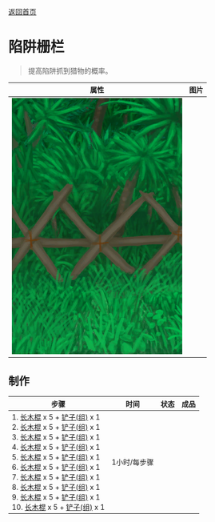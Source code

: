 [返回首页](index.md)  
# 陷阱栅栏  
> 提高陷阱抓到猎物的概率。  
  
  属性  |   图片   
 ----  |  ----:   
   |  ![](Sprite/TrappingFence.png)   
  
## 制作  
步骤  |  时间  |  状态  |  成品  
----  |  ----  |  ----  |  ----  
1. [长木棍](StickLong.md) x 5 + [铲子(组)](GpTag_Shovel.md) x 1<br>2. [长木棍](StickLong.md) x 5 + [铲子(组)](GpTag_Shovel.md) x 1<br>3. [长木棍](StickLong.md) x 5 + [铲子(组)](GpTag_Shovel.md) x 1<br>4. [长木棍](StickLong.md) x 5 + [铲子(组)](GpTag_Shovel.md) x 1<br>5. [长木棍](StickLong.md) x 5 + [铲子(组)](GpTag_Shovel.md) x 1<br>6. [长木棍](StickLong.md) x 5 + [铲子(组)](GpTag_Shovel.md) x 1<br>7. [长木棍](StickLong.md) x 5 + [铲子(组)](GpTag_Shovel.md) x 1<br>8. [长木棍](StickLong.md) x 5 + [铲子(组)](GpTag_Shovel.md) x 1<br>9. [长木棍](StickLong.md) x 5 + [铲子(组)](GpTag_Shovel.md) x 1<br>10. [长木棍](StickLong.md) x 5 + [铲子(组)](GpTag_Shovel.md) x 1  |  1小时/每步骤  |    |    
